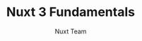 ---
title: "Nuxt 3 Fundamentals"
description: "Learn the basics of Nuxt 3, including routing, data fetching, and deployment."
topic: "Web Development"
category: tutorial
author: "Nuxt Team"
url: "https://nuxt.com/docs/getting-started/introduction"
tags: ["nuxt", "vue", "javascript", "framework"]
difficulty: intermediate
publishedAt: 2025-10-16
---